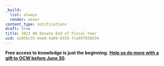 ```yaml
---
_build:
  list: always
  render: never
content_type: notifications
draft: true
title: 2023 06 Donate End of Fiscal Year
uid: a105bc55-6ee8-4a89-b555-7ca95f93b034
---
```

**Free access to knowledge is just the beginning.** [**Help us do more with a gift to OCW before June 30**](https://giving.mit.edu/give/to/ocw/?utm_source=june_appeal&utm_medium=banner&utm_campaign=spring2023)**.**